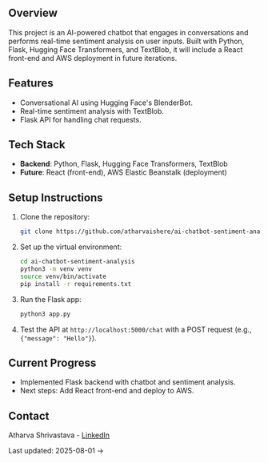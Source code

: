  ## Overview
 This project is an AI-powered chatbot that engages in conversations and performs real-time sentiment analysis on user inputs. Built with Python, Flask, Hugging Face Transformers, and TextBlob, it will include a React front-end and AWS deployment in future iterations.

 ## Features
 - Conversational AI using Hugging Face's BlenderBot.
 - Real-time sentiment analysis with TextBlob.
 - Flask API for handling chat requests.

 ## Tech Stack
 - **Backend**: Python, Flask, Hugging Face Transformers, TextBlob
 - **Future**: React (front-end), AWS Elastic Beanstalk (deployment)

 ## Setup Instructions
 1. Clone the repository:
    ```bash
    git clone https://github.com/atharvaishere/ai-chatbot-sentiment-analysis.git
    ```
 2. Set up the virtual environment:
    ```bash
    cd ai-chatbot-sentiment-analysis
    python3 -m venv venv
    source venv/bin/activate
    pip install -r requirements.txt
    ```
 3. Run the Flask app:
    ```bash
    python3 app.py
    ```
 4. Test the API at `http://localhost:5000/chat` with a POST request (e.g., `{"message": "Hello"}`).

 ## Current Progress
 - Implemented Flask backend with chatbot and sentiment analysis.
 - Next steps: Add React front-end and deploy to AWS.

 ## Contact
 Atharva Shrivastava - [LinkedIn](https://www.linkedin.com/in/atharva-shrivastava-083970182/)












Last updated: 2025-08-01 →